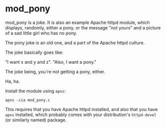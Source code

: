 # mod_pony

mod_pony is a joke. It is also an example Apache httpd module, which displays, randomly, either a pony, or the message "not yours" and a picture of a sad little girl who has no pony.

The pony joke is an old one, and a part of the Apache httpd culture.

The joke basically goes like:

"I want x and y and z".
"Also, I want a pony."

The joke being, you're not getting a pony, either.

Ha, ha.

Install the module using `apxs`:

`apxs -cia mod_pony.c`

This requires that you have Apache httpd installed, and also that you have `apxs` installed, which probably comes with your distribution's `httpd-devel` (or similarly named) package.
